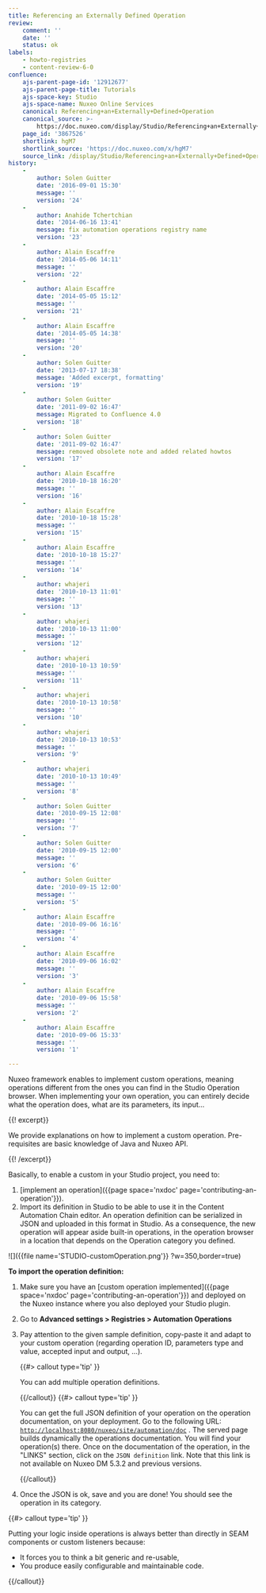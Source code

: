 ```yaml
---
title: Referencing an Externally Defined Operation
review:
    comment: ''
    date: ''
    status: ok
labels:
    - howto-registries
    - content-review-6-0
confluence:
    ajs-parent-page-id: '12912677'
    ajs-parent-page-title: Tutorials
    ajs-space-key: Studio
    ajs-space-name: Nuxeo Online Services
    canonical: Referencing+an+Externally+Defined+Operation
    canonical_source: >-
        https://doc.nuxeo.com/display/Studio/Referencing+an+Externally+Defined+Operation
    page_id: '3867526'
    shortlink: hgM7
    shortlink_source: 'https://doc.nuxeo.com/x/hgM7'
    source_link: /display/Studio/Referencing+an+Externally+Defined+Operation
history:
    - 
        author: Solen Guitter
        date: '2016-09-01 15:30'
        message: ''
        version: '24'
    - 
        author: Anahide Tchertchian
        date: '2014-06-16 13:41'
        message: fix automation operations registry name
        version: '23'
    - 
        author: Alain Escaffre
        date: '2014-05-06 14:11'
        message: ''
        version: '22'
    - 
        author: Alain Escaffre
        date: '2014-05-05 15:12'
        message: ''
        version: '21'
    - 
        author: Alain Escaffre
        date: '2014-05-05 14:38'
        message: ''
        version: '20'
    - 
        author: Solen Guitter
        date: '2013-07-17 18:38'
        message: 'Added excerpt, formatting'
        version: '19'
    - 
        author: Solen Guitter
        date: '2011-09-02 16:47'
        message: Migrated to Confluence 4.0
        version: '18'
    - 
        author: Solen Guitter
        date: '2011-09-02 16:47'
        message: removed obsolete note and added related howtos
        version: '17'
    - 
        author: Alain Escaffre
        date: '2010-10-18 16:20'
        message: ''
        version: '16'
    - 
        author: Alain Escaffre
        date: '2010-10-18 15:28'
        message: ''
        version: '15'
    - 
        author: Alain Escaffre
        date: '2010-10-18 15:27'
        message: ''
        version: '14'
    - 
        author: whajeri
        date: '2010-10-13 11:01'
        message: ''
        version: '13'
    - 
        author: whajeri
        date: '2010-10-13 11:00'
        message: ''
        version: '12'
    - 
        author: whajeri
        date: '2010-10-13 10:59'
        message: ''
        version: '11'
    - 
        author: whajeri
        date: '2010-10-13 10:58'
        message: ''
        version: '10'
    - 
        author: whajeri
        date: '2010-10-13 10:53'
        message: ''
        version: '9'
    - 
        author: whajeri
        date: '2010-10-13 10:49'
        message: ''
        version: '8'
    - 
        author: Solen Guitter
        date: '2010-09-15 12:08'
        message: ''
        version: '7'
    - 
        author: Solen Guitter
        date: '2010-09-15 12:00'
        message: ''
        version: '6'
    - 
        author: Solen Guitter
        date: '2010-09-15 12:00'
        message: ''
        version: '5'
    - 
        author: Alain Escaffre
        date: '2010-09-06 16:16'
        message: ''
        version: '4'
    - 
        author: Alain Escaffre
        date: '2010-09-06 16:02'
        message: ''
        version: '3'
    - 
        author: Alain Escaffre
        date: '2010-09-06 15:58'
        message: ''
        version: '2'
    - 
        author: Alain Escaffre
        date: '2010-09-06 15:33'
        message: ''
        version: '1'

---
```

Nuxeo framework enables to implement custom operations, meaning operations different from the ones you can find in the Studio Operation browser. When implementing your own operation, you can entirely decide what the operation does, what are its parameters, its input...

{{! excerpt}}

We provide explanations on how to implement a custom operation. Pre-requisites are basic knowledge of Java and Nuxeo API.

{{! /excerpt}}

Basically, to enable a custom in your Studio project, you need to:

1.  [implement an operation]({{page space='nxdoc' page='contributing-an-operation'}}).
2.  Import its definition in Studio to be able to use it in the Content Automation Chain editor.
    An operation definition can be serialized in JSON and uploaded in this format in Studio. As a consequence, the new operation will appear aside built-in operations, in the operation browser in a location that depends on the Operation category you defined.

![]({{file name='STUDIO-customOperation.png'}} ?w=350,border=true)

**To import the operation definition:**

1.  Make sure you have an [custom operation implemented]({{page space='nxdoc' page='contributing-an-operation'}}) and deployed on the Nuxeo instance where you also deployed your Studio plugin.
2.  Go to **Advanced settings > Registries > Automation Operations**
3.  Pay attention to the given sample definition, copy-paste it and adapt to your custom operation (regarding operation ID, parameters type and value, accepted input and output, ...).

    {{#> callout type='tip' }}

    You can add multiple operation definitions.

    {{/callout}} {{#> callout type='tip' }}

    You can get the full JSON definition of your operation on the operation documentation, on your deployment. Go to the following URL: [`http://localhost:8080/nuxeo/site/automation/doc`](http://localhost:8080/nuxeo/site/automation/doc) . The served page builds dynamically the operations documentation. You will find your operation(s) there. Once on the documentation of the operation, in the "LINKS" section, click on the `JSON definition` link. Note that this link is not available on Nuxeo DM 5.3.2 and previous versions.

    {{/callout}}
4.  Once the JSON is ok, save and you are done!
    You should see the operation in its category.

{{#> callout type='tip' }}

Putting your logic inside operations is always better than directly in SEAM components or custom listeners because:

*   It forces you to think a bit generic and re-usable,
*   You produce easily configurable and maintainable code.

{{/callout}}